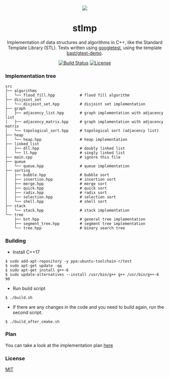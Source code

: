 <div align="center" style="margin: 20px">
  <img src="https://github.com/stlmp/stlmp/raw/master/stlmp.png">
</div>

<div align="center">

  <h1>stlmp</h1>
  <p>Implementation of data structures and algorithms in C++, like the Standard Template Library (STL). Tests written using <a href="https://code.google.com/p/googletest" target="_blank">googletest</a>, using the template <a href="https://github.com/bast/gtest-demo" target="_blank">bast/gtest-demo</a>.</p>
  <a href="https://travis-ci.org/stlmp/stlmp/builds" target="_blank"><img src="https://travis-ci.org/stlmp/stlmp.svg?branch=master" alt="Build Status"></a> 
  <a href="https://manparvesh.mit-license.org/" target="_blank"><img src="https://img.shields.io/badge/license-MIT-blue.svg" alt="License"></a> 
  
</div>


### Implementation tree
```
src
├── algorithms
│   └── flood_fill.hpp           # flood fill algorithm
├── disjoint_set
│   └── disjoint_set.hpp         # disjoint set implementation
├── graph
│   ├── adjacency_list.hpp       # graph implementation with adjacency list
│   ├── adjacency_matrix.hpp     # graph implementation with adjacency matrix
│   └── topological_sort.hpp     # topological sort (adjacency list)
├── heap
│   └── heap.hpp                 # heap implementation
├── linked_list
│   ├── dll.hpp                  # doubly linked list 
│   └── ll.hpp                   # singly linked list
├── main.cpp                     # ignore this file
├── queue
│   └── queue.hpp                # queue implementation
├── sorting
│   ├── bubble.hpp               # bubble sort
│   ├── insertion.hpp            # insertion sort
│   ├── merge.hpp                # merge sort
│   ├── quick.hpp                # quick sort
│   ├── radix.hpp                # radix sort
│   ├── selection.hpp            # selection sort
│   └── shell.hpp                # shell sort
├── stack
│   └── stack.hpp                # stack implementation
└── tree
    ├── bst.hpp                  # general tree implementation
    ├── segment_tree.hpp         # segment tree implementation
    └── tree.hpp                 # binary search tree
```

### Building
 - Install C++17
```
$ sudo add-apt-repository -y ppa:ubuntu-toolchain-r/test
$ sudo apt-get update -qq
$ sudo apt-get install g++-6
$ sudo update-alternatives --install /usr/bin/g++ g++ /usr/bin/g++-6 90
```
 - Run build script
```
$ ./build.sh
```
 - If there are any changes in the code and you need to build again, run the second script.
```
$ ./build_after_cmake.sh
```
### Plan
You can take a look at the implementation plan [here](https://github.com/stlmp/stlmp/blob/master/plan.md)

### License
[MIT](https://manparvesh.mit-license.org)
